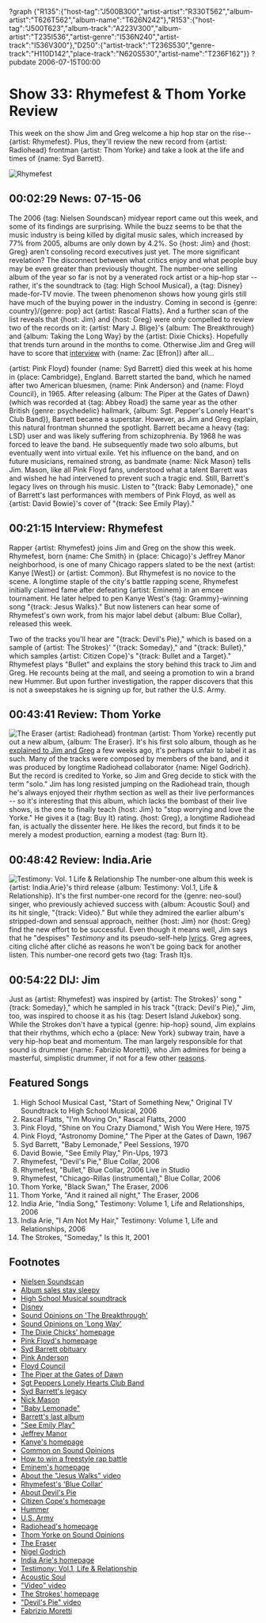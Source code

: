 ?graph {"R135":{"host-tag":"J500B300","artist-artist":"R330T562","album-artist":"T626T562","album-name":"T626N242"},"R153":{"host-tag":"J500T623","album-track":"A223V300","album-artist":"T235I536","artist-genre":"I536N240","artist-track":"I536V300"},"D250":{"artist-track":"T236S530","genre-track":"H110D142","place-track":"N620S530","artist-name":"T236F162"}}
?pubdate 2006-07-15T00:00

# Show 33: Rhymefest & Thom Yorke Review
This week on the show Jim and Greg welcome a hip hop star on the rise--{artist: Rhymefest}. Plus, they'll review the new record from {artist: Radiohead} frontman {artist: Thom Yorke} and take a look at the life and times of {name: Syd Barrett}.

![Rhymefest](http://static.soundopinions.org/images/2006/rhymefest.jpg)

## 00:02:29 News: 07-15-06
The 2006 {tag: Nielsen Soundscan} midyear report came out this week, and some of its findings are surprising. While the buzz seems to be that the music industry is being killed by digital music sales, which increased by 77% from 2005, albums are only down by 4.2%. So {host: Jim} and {host: Greg} aren't consoling record executives just yet. The more significant revelation? The disconnect between what critics enjoy and what people buy may be even greater than previously thought. The number-one selling album of the year so far is not by a venerated rock artist or a hip-hop star -- rather, it's the soundtrack to {tag: High School Musical}, a {tag: Disney} made-for-TV movie. The tween phenomenon shows how young girls still have much of the buying power in the industry. Coming in second is {genre: country}/{genre: pop} act {artist: Rascal Flatts}. And a further scan of the list reveals that {host: Jim} and {host: Greg} were only compelled to review two of the records on it: {artist: Mary J. Blige}'s {album: The Breakthrough} and {album: Taking the Long Way} by the {artist: Dixie Chicks}. Hopefully that trends turn around in the months to come. Otherwise Jim and Greg will have to score that [interview](https://www.youtube.com/watch?v=hfh-lJuRbzw) with {name: Zac [Efron]} after all... 

{artist: Pink Floyd} founder {name: Syd Barrett} died this week at his home in {place: Cambridge}, England. Barrett started the band, which he named after two American bluesmen, {name: Pink Anderson} and {name: Floyd Council}, in 1965. After releasing {album: The Piper at the Gates of Dawn} (which was recorded at {tag: Abbey Road} the same year as the other British {genre: psychedelic} hallmark, {album: Sgt. Pepper's Lonely Heart's Club Band}), Barrett became a superstar. However, as Jim and Greg explain, this natural frontman shunned the spotlight. Barrett became a heavy {tag: LSD} user and was likely suffering from schizophrenia. By 1968 he was forced to leave the band. He subsequently made two solo albums, but eventually went into virtual exile. Yet his influence on the band, and on future musicians, remained strong, as bandmate {name: Nick Mason} tells Jim. Mason, like all Pink Floyd fans, understood what a talent Barrett was and wished he had intervened to prevent such a tragic end. Still, Barrett's legacy lives on through his music. Listen to "{track: Baby Lemonade}," one of Barrett's last performances with members of Pink Floyd, as well as {artist: David Bowie}'s cover of "{track: See Emily Play}."

## 00:21:15 Interview: Rhymefest
Rapper {artist: Rhymefest} joins Jim and Greg on the show this week. Rhymefest, born {name: Che Smith} in {place: Chicago}'s Jeffrey Manor neighborhood, is one of many Chicago rappers slated to be the next {artist: Kanye [West]} or {artist: Common}. But Rhymefest is no novice to the scene. A longtime staple of the city's battle rapping scene, Rhymefest initially claimed fame after defeating {artist: Eminem} in an emcee tournament. He later helped to pen Kanye West's {tag: Grammy}-winning song "{track: Jesus Walks}." But now listeners can hear some of Rhymefest's own work, from his major label debut {album: Blue Collar}, released this week.

Two of the tracks you'll hear are "{track: Devil's Pie}," which is based on a sample of {artist: The Strokes}' "{track: Someday}," and "{track: Bullet}," which samples {artist: Citizen Cope}'s "{track: Bullet and a Target}." Rhymefest plays "Bullet" and explains the story behind this track to Jim and Greg. He recounts being at the mall, and seeing a promotion to win a brand new Hummer. But upon further investigation, the rapper discovers that this is not a sweepstakes he is signing up for, but rather the U.S. Army.

## 00:43:41 Review: Thom Yorke
![The Eraser](http://is1.mzstatic.com/image/thumb/Music/v4/9f/77/31/9f773167-84fc-b46d-1aeb-89015e8a1cce/source/600x600bb.jpg "39753073/161162568")
{artist: Radiohead} frontman {artist: Thom Yorke} recently put out a new album, {album: The Eraser}. It's his first solo album, though as he [explained to Jim and Greg](/show/30/) a few weeks ago, it's perhaps unfair to label it as such. Many of the tracks were composed by members of the band, and it was produced by longtime Radiohead collaborator {name: Nigel Godrich}. But the record is credited to Yorke, so Jim and Greg decide to stick with the term "solo." Jim has long resisted jumping on the Radiohead train, though he's always enjoyed their rhythm section as well as their live performances -- so it's interesting that this album, which lacks the bombast of their live shows, is the one to finally teach {host: Jim} to "stop worrying and love the Yorke." He gives it a {tag: Buy It} rating. {host: Greg}, a longtime Radiohead fan, is actually the dissenter here. He likes the record, but finds it to be merely a modest production, earning a modest {tag: Burn It}.

## 00:48:42 Review: India.Arie
![Testimony: Vol. 1 Life & Relationship](http://is1.mzstatic.com/image/thumb/Music/v4/cf/9f/eb/cf9feb50-6684-19be-0831-a55d7fe95fef/source/600x600bb.jpg "92325/166709488")
The number-one album this week is {artist: India.Arie}'s third release {album: Testimony: Vol.1, Life & Relationship}. It's the first number-one record for the {genre: neo-soul} singer, who previously achieved success with {album: Acoustic Soul} and its hit single, "{track: Video}." But while they admired the earlier album's stripped-down and sensual approach, neither {host: Jim} nor {host: Greg} find the new effort to be successful. Even though it means well, Jim says that he "despises" *Testimony* and its pseudo-self-help [lyrics](http://www.metrolyrics.com/i-choose-lyrics-india-arie.html). Greg agrees, citing cliché after cliché as reasons he won't be going back for another listen. This number-one record gets two {tag: Trash It}s.

## 00:54:22 DIJ: Jim
Just as {artist: Rhymefest} was inspired by {artist: The Strokes}' song "{track: Someday}," which he sampled in his track "{track: Devil's Pie}," Jim, too, was inspired to choose it as his {tag: Desert Island Jukebox} song. While the Strokes don't have a typical {genre: hip-hop} sound, Jim explains that their rhythms, which echo a {place: New York} subway train, have a very hip-hop beat and momentum. The man largely responsible for that sound is drummer {name: Fabrizio Moretti}, who Jim admires for being a masterful, simplistic drummer, if not for a few other [reasons](http://www.popsugar.com/Drew-Fabrizio-Get-Kissy-Kissy-3818?sidcheck=1&idcheck=1).

## Featured Songs
1. High School Musical Cast, "Start of Something New," Original TV Soundtrack to High School Musical, 2006
2. Rascal Flatts, "I'm Moving On," Rascal Flatts, 2000
3. Pink Floyd, "Shine on You Crazy Diamond," Wish You Were Here, 1975
4. Pink Floyd, "Astronomy Domine," The Piper at the Gates of Dawn, 1967
5. Syd Barrett, "Baby Lemonade," Peel Sessions, 1970
6. David Bowie, "See Emily Play," Pin-Ups, 1973
7. Rhymefest, "Devil's Pie," Blue Collar, 2006
8. Rhymefest, "Bullet," Blue Collar, 2006 Live in Studio
9. Rhymefest, "Chicago-Rillas (instrumental)," Blue Collar, 2006
10. Thom Yorke, "Black Swan," The Eraser, 2006
11. Thom Yorke, "And it rained all night," The Eraser, 2006
12. India Arie, "India Song," Testimony: Volume 1, Life and Relationships, 2006
13. India Arie, "I Am Not My Hair," Testimony: Volume 1, Life and Relationships, 2006
14. The Strokes, "Someday," Is this It, 2001

## Footnotes
- [Nielsen Soundscan](http://en.wikipedia.org/wiki/Nielsen_SoundScan)
- [Album sales stay sleepy](http://usatoday30.usatoday.com/life/music/news/2006-07-12-music-sales_x.htm)
- [High School Musical soundtrack](http://www.amazon.com/gp/product/B000CCXCTW/102-0344620-4227325?v=glance&n=5174)
- [Disney](http://disney.com/)
- [Sound Opinions on 'The Breakthrough'](http://www.amazon.com/gp/product/B000BNTM32/102-0344620-4227325?v=glance&n=5174)
- [Sound Opinions on 'Long Way'](http://www.jimdero.com/News%202006/DixieChicksReviewMay23.htm)
- [The Dixie Chicks' homepage](http://www.dixiechicks.com/)
- [Pink Floyd's homepage](http://www.pinkfloyd.com/)
- [Syd Barrett obituary](http://arts.guardian.co.uk/news/obituary/0,,1817952,00.html)
- [Pink Anderson](http://en.wikipedia.org/wiki/Pink_Anderson)
- [Floyd Council](http://en.wikipedia.org/wiki/Floyd_Council)
- [The Piper at the Gates of Dawn](http://www.amazon.com/gp/product/B000002UA0/102-0344620-4227325?v=glance&n=5174)
- [Sgt Peppers Lonely Hearts Club Band](http://www.allmusic.com/album/sgt-peppers-lonely-hearts-club-band-mw0000649874)
- [Syd Barrett's legacy](http://en.wikipedia.org/wiki/Syd_Barrett#Legacy)
- [Nick Mason](http://www.drummerworld.com/drummers/Nick_Mason.html)
- ["Baby Lemonade"](http://www.allmusic.com/song/baby-lemonade-mt0005836661)
- [Barrett's last album](http://www.allmusic.com/album/peel-sessions-mw0000200801)
- ["See Emily Play"](http://www.allmusic.com/song/see-emily-play-mt0011045987)
- [Jeffrey Manor](http://www.neiu.edu/~reseller/sdjfrymanr.html)
- [Kanye's homepage](http://www.kanyewest.com/)
- [Common on Sound Opinions](http://www.soundopinions.org/show/26/)
- [How to win a freestyle rap battle](http://www.wikihow.com/Survive-a-Freestyle-Rap-Battle)
- [Eminem's homepage](http://www.eminem.com/)
- [About the "Jesus Walks" video](http://www.mvwire.com/dynamic/article_view.asp?AID=10856)
- [Rhymefest's 'Blue Collar'](http://www.amazon.com/gp/product/B000BUE5AU/102-0344620-4227325?v=glance&n=5174)
- [About Devil's Pie](http://www.stereogum.com/archives/002832.html)
- [Citizen Cope's homepage](http://www.citizencope.com/)
- [Hummer](http://www.hummer.com/)
- [U.S. Army](http://www.goarmy.com/)
- [Radiohead's homepage](http://www.radiohead.com/)
- [Thom Yorke on Sound Opinions](/show/30/)
- [The Eraser](http://www.theeraser.net/Stage2UK/)
- [Nigel Godrich](http://www.nigelgodrich.com/bio.htm)
- [India Arie's homepage](http://www.indiaarie.com/)
- [Testimony: Vol.1, Life & Relationship](http://www.allmusic.com/album/testimony-vol-1-life-relationship-mw0000410214)
- [Acoustic Soul](http://www.amazon.com/gp/product/B00005A1PR/102-0344620-4227325?v=glance&n=5174)
- ["Video" video](https://www.youtube.com/watch?v=Mq86e4Fhja0)
- [The Strokes' homepage](http://www.thestrokes.com/)
- ["Devil's Pie" video](https://www.youtube.com/watch?v=WWjpZJ_P-uk)
- [Fabrizio Moretti](http://en.wikipedia.org/wiki/Fabrizio_Moretti)
